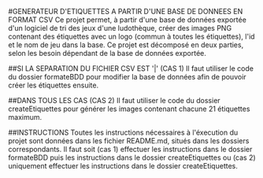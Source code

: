 #GENERATEUR D'ETIQUETTES A PARTIR D'UNE BASE DE DONNEES EN FORMAT CSV
Ce projet permet, à partir d'une base de données exportée d'un logiciel de tri des jeux d'une ludothèque, créer
des images PNG contenant des étiquettes avec un logo (commun à toutes les étiquettes), l'id et le nom de jeu dans la base.
Ce projet est décomposé en deux parties, selon les besoin dépendant de la base de données exportée.

##SI LA SEPARATION DU FICHIER CSV EST '|' (CAS 1)
Il faut utiliser le code du dossier formateBDD pour modifier la base de données afin de pouvoir créer les étiquettes ensuite.

##DANS TOUS LES CAS (CAS 2)
Il faut utiliser le code du dossier createEtiquettes pour générer les images contenant chacune 21 étiquettes maximum.

##INSTRUCTIONS
Toutes les instructions nécessaires à l'éxecution du projet sont données dans les fichier README.md, situés dans les dossiers correspondants.
Il faut soit (cas 1) effectuer les instructions dans le dossier formateBDD puis les instructions dans le dossier createEtiquettes 
ou (cas 2) uniquement effectuer les instructions dans le dossier createEtiquettes.
